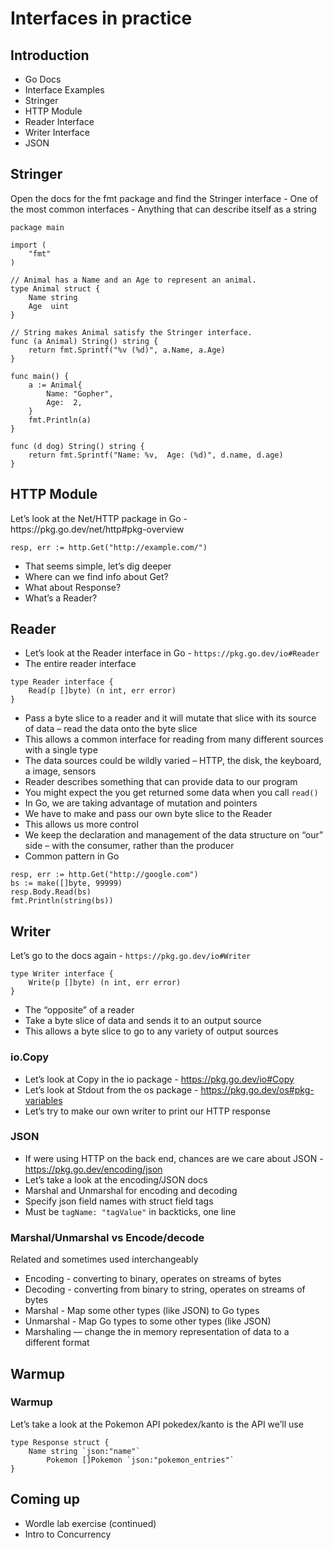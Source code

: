 <h1> Interfaces in practice </h1>

<h2> Introduction </h2>

- Go Docs
- Interface Examples
- Stringer
- HTTP Module
- Reader Interface
- Writer Interface
- JSON

<h2> Stringer </h2>
Open the docs for the fmt package and find the Stringer interface
- One of the most common interfaces
- Anything that can describe itself as a string


```
package main

import (
	"fmt"
)

// Animal has a Name and an Age to represent an animal.
type Animal struct {
	Name string
	Age  uint
}

// String makes Animal satisfy the Stringer interface.
func (a Animal) String() string {
	return fmt.Sprintf("%v (%d)", a.Name, a.Age)
}

func main() {
	a := Animal{
		Name: "Gopher",
		Age:  2,
	}
	fmt.Println(a)
}

```

```
func (d dog) String() string {
    return fmt.Sprintf("Name: %v,  Age: (%d)", d.name, d.age)
}
```

<h2> HTTP Module </h2>
Let’s look at the Net/HTTP package in Go - https://pkg.go.dev/net/http#pkg-overview

`resp, err := http.Get("http://example.com/")`

- That seems simple, let’s dig deeper
- Where can we find info about Get?
- What about Response?
- What’s a Reader?

<h2> Reader </h2>

- Let’s look at the Reader interface in Go - `https://pkg.go.dev/io#Reader`
- The entire reader interface

```
type Reader interface {
    Read(p []byte) (n int, err error)
}
```

- Pass a byte slice to a reader and it will mutate that slice with its source of data – read the data onto the byte slice
- This allows a common interface for reading from many different sources with a single type
- The data sources could be wildly varied – HTTP, the disk, the keyboard, a image, sensors
- Reader describes something that can provide data to our program
- You might expect the you get returned some data when you call `read()`
- In Go, we are taking advantage of mutation and pointers
- We have to make and pass our own byte slice to the Reader
- This allows us more control
- We keep the declaration and management of the data structure on “our” side – with the consumer, rather than the producer
- Common pattern in Go

```
resp, err := http.Get("http://google.com")
bs := make([]byte, 99999)
resp.Body.Read(bs)
fmt.Println(string(bs))
```

<h2> Writer </h2>

Let’s go to the docs again - `https://pkg.go.dev/io#Writer`

```
type Writer interface {
    Write(p []byte) (n int, err error)
}
```

- The “opposite” of a reader
- Take a byte slice of data and sends it to an output source
- This allows a byte slice to go to any variety of output sources

<h3> io.Copy </h3>

- Let’s look at Copy in the io package - https://pkg.go.dev/io#Copy
- Let’s look at Stdout from the os package - https://pkg.go.dev/os#pkg-variables
- Let’s try to make our own writer to print our HTTP response

<h3> JSON </h3>

- If were using HTTP on the back end, chances are we care about JSON - https://pkg.go.dev/encoding/json
- Let’s take a look at the encoding/JSON docs
- Marshal and Unmarshal for encoding and decoding
- Specify json field names with struct field tags
- Must be `tagName: "tagValue"` in backticks, one line

<h3> Marshal/Unmarshal vs Encode/decode </h3>

Related and sometimes used interchangeably
- Encoding - converting to binary, operates on streams of bytes
- Decoding - converting from binary to string, operates on streams of bytes
- Marshal - Map some other types (like JSON) to Go types
- Unmarshal - Map Go types to some other types (like JSON)
- Marshaling — change the in memory representation of data to a different format

<h2> Warmup </h2>

<h3> Warmup </h3>
Let’s take a look at the Pokemon API
pokedex/kanto is the API we’ll use

```
type Response struct {
    Name string `json:"name"`
        Pokemon []Pokemon `json:"pokemon_entries"`
}
```

<h2> Coming up </h2>

- Wordle lab exercise (continued)
- Intro to Concurrency